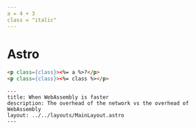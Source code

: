 ```yaml
---
a = 4 + 3
class = "italic"
---
```


# Astro

```html
<p class={class}><%= a %>?</p>
<p class={class}><%= class %></p>
```

```astro
---
title: When WebAssembly is faster
description: The overhead of the network vs the overhead of WebAssembly
layout: ../../layouts/MainLayout.astro
---
```

<script type="module">
import * as shiki from "https://jspm.dev/shiki";

shiki
    .getHighlighter({
      theme: 'nord'
    })
    .then(highlighter => {
      for (const astroCodeEl of document.body.querySelectorAll('code.language-astro')) {
        const html = highlighter.codeToHtml(astroCodeEl.textContent, { lang: 'astro' });
        astroCodeEl.innerHTML = html;
      }
    });
</script>
